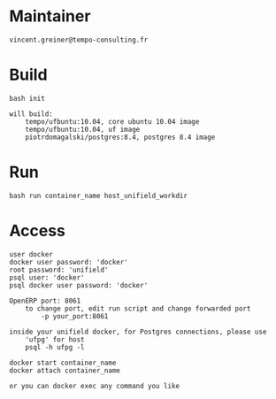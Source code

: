# Maintainer
    vincent.greiner@tempo-consulting.fr

# Build

    bash init
    
    will build:
        tempo/ufbuntu:10.04, core ubuntu 10.04 image
        tempo/ufbuntu:10.04, uf image
        piotrdomagalski/postgres:8.4, postgres 8.4 image
        
# Run

    bash run container_name host_unifield_workdir
    
# Access

    user docker
    docker user password: 'docker'
    root password: 'unifield'
    psql user: 'docker'
    psql docker user password: 'docker'
    
    OpenERP port: 8061
        to change port, edit run script and change forwarded port
            -p your_port:8061
    
    inside your unifield docker, for Postgres connections, please use
        'ufpg' for host
        psql -h ufpg -l
        
    docker start container_name
    docker attach container_name
    
    or you can docker exec any command you like

